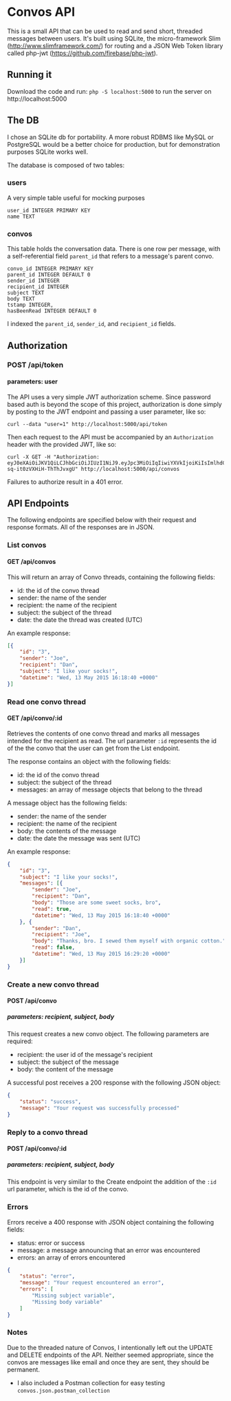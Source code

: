 # Convos API

This is a small API that can be used to read and send short, threaded messages
between users. It's built using SQLite, the micro-framework Slim
(http://www.slimframework.com/) for routing and a JSON Web Token library
called php-jwt (https://github.com/firebase/php-jwt).

## Running it
Download the code and run: ```php -S localhost:5000``` to run the server on
http://localhost:5000

## The DB
I chose an SQLite db for portability. A more robust RDBMS like MySQL or PostgreSQL
would be a better choice for production, but for demonstration purposes
SQLite works well.

The database is composed of two tables:

### users
A very simple table useful for mocking purposes
```
user_id INTEGER PRIMARY KEY
name TEXT
```

### convos
This table holds the conversation data. There is one row per message, with a
self-referential field ```parent_id``` that refers to a message's parent convo.
```
convo_id INTEGER PRIMARY KEY
parent_id INTEGER DEFAULT 0
sender_id INTEGER
recipient_id INTEGER
subject TEXT
body TEXT
tstamp INTEGER,
hasBeenRead INTEGER DEFAULT 0
```

I indexed the ```parent_id```, ```sender_id```, and ```recipient_id``` fields.

## Authorization
### POST /api/token
#### parameters: user
The API uses a very simple JWT authorization scheme. Since password based auth
is beyond the scope of this project, authorization is done simply by posting
to the JWT endpoint and passing a user parameter, like so:
```
curl --data "user=1" http://localhost:5000/api/token
```

Then each request to the API must be accompanied by an ```Authorization```
header with the provided JWT, like so:

```
curl -X GET -H "Authorization: eyJ0eXAiOiJKV1QiLCJhbGciOiJIUzI1NiJ9.eyJpc3MiOiIqIiwiYXVkIjoiKiIsImlhdCI6MTQzMzYzMTgzMSwiZXhwIjoxNDM2MjIzODMxLCJ1c2VySWQiOiIxIn0.yubF3dUfYGeqI9HmuyeG-sq-it0zVXHiH-ThThJvxgU" http://localhost:5000/api/convos
```

Failures to authorize result in a 401 error.

## API Endpoints

The following endpoints are specified below with their request and response
formats. All of the responses are in JSON.

### List convos
#### GET /api/convos

This will return an array of Convo threads, containing the following fields:

- id: the id of the convo thread
- sender: the name of the sender
- recipient: the name of the recipient
- subject: the subject of the thread
- date: the date the thread was created (UTC)

An example response:
```json
[{
    "id": "3",
    "sender": "Joe",
    "recipient": "Dan",
    "subject": "I like your socks!",
    "datetime": "Wed, 13 May 2015 16:18:40 +0000"
}]
```

### Read one convo thread
#### GET /api/convo/:id

Retrieves the contents of one convo thread and marks all messages intended for
the recipient as read. The url parameter ```:id``` represents the id of the
the convo that the user can get from the List endpoint.

The response contains an object with the following fields:
- id: the id of the convo thread
- subject: the subject of the thread
- messages: an array of message objects that belong to the thread

A message object has the following fields:
- sender: the name of the sender
- recipient: the name of the recipient
- body: the contents of the message
- date: the date the message was sent (UTC)

An example response:
```json
{
    "id": "3",
    "subject": "I like your socks!",
    "messages": [{
        "sender": "Joe",
        "recipient": "Dan",
        "body": "Those are some sweet socks, bro",
        "read": true,
        "datetime": "Wed, 13 May 2015 16:18:40 +0000"
    }, {
        "sender": "Dan",
        "recipient": "Joe",
        "body": "Thanks, bro. I sewed them myself with organic cotton.",
        "read": false,
        "datetime": "Wed, 13 May 2015 16:29:20 +0000"
    }]
}
```

### Create a new convo thread
#### POST /api/convo
##### parameters: recipient, subject, body

This request creates a new convo object. The following parameters are required:
- recipient: the user id of the message's recipient
- subject: the subject of the message
- body: the content of the message

A successful post receives a 200 response with the following JSON object:
```json
{
    "status": "success",
    "message": "Your request was successfully processed"
}
```

### Reply to a convo thread
#### POST /api/convo/:id
##### parameters: recipient, subject, body

This endpoint is very similar to the Create endpoint the addition of the
```:id``` url parameter, which is the id of the convo.

### Errors

Errors receive a 400 response with JSON object containing the following fields:
- status: error or success
- message: a message announcing that an error was encountered
- errors: an array of errors encountered

```json
{
    "status": "error",
    "message": "Your request encountered an error",
    "errors": [
        "Missing subject variable",
        "Missing body variable"
    ]
}
```

### Notes
Due to the threaded nature of Convos, I intentionally left out the UPDATE and
DELETE endpoints of the API. Neither seemed appropriate, since the convos are
messages like email and once they are sent, they should be permanent.

* I also included a Postman collection for easy testing
```convos.json.postman_collection```
